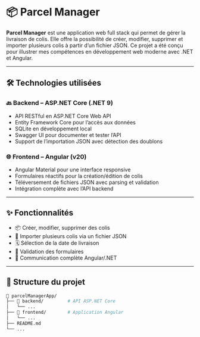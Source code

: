# 📦 Parcel Manager

**Parcel Manager** est une application web full stack qui permet de gérer la livraison de colis. Elle offre la possibilité de créer, modifier, supprimer et importer plusieurs colis à partir d’un fichier JSON. Ce projet a été conçu pour illustrer mes compétences en développement web moderne avec .NET et Angular.

---

## 🛠️ Technologies utilisées

### 🔙 Backend – ASP.NET Core (.NET 9)
- API RESTful en ASP.NET Core Web API
- Entity Framework Core pour l’accès aux données
- SQLite en développement local
- Swagger UI pour documenter et tester l’API
- Support de l’importation JSON avec détection des doublons

### 🌐 Frontend – Angular (v20)
- Angular Material pour une interface responsive
- Formulaires réactifs pour la création/édition de colis
- Téléversement de fichiers JSON avec parsing et validation
- Intégration complète avec l’API backend

---

## ✨ Fonctionnalités

- 📦 Créer, modifier, supprimer des colis
- 📁 Importer plusieurs colis via un fichier JSON
- 🗓️ Sélection de la date de livraison
- 🧼 Validation des formulaires
- 🔄 Communication complète Angular/.NET

---

## 📂 Structure du projet

```bash
📁 parcelManagerApp/
├── 📁 backend/         # API ASP.NET Core
│   └── ...
├── 📁 frontend/        # Application Angular
│   └── ...
├── README.md
└── ...
